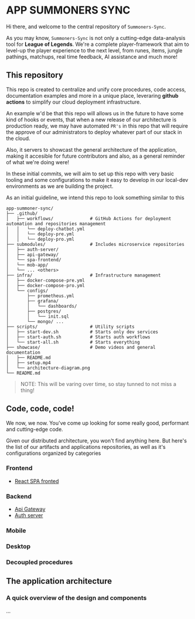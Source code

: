 # APP SUMMONERS SYNC

Hi there, and welcome to the central repository of `Summoners-Sync`.

As you may know, `Summoners-Sync` is not only a cutting-edge data-analysis tool for **League of Legends**.
We're a complete player-framework that aim to level-up the player experience to the next level,
from runes, items, jungle pathings, matchups, real time feedback, AI assistance and much more!

## This repository

This repo is created to centralize and unify core procedures, code access, documentation
examples and more in a unique place, leveraring **github actions** to simplify our cloud deployment
infrastructure.

An example w'd be that this repo will allows us in the future to have some kind of hooks or events,
that when a new release of our architecture is production ready, we may have automated `PR's` in this repo
that will require the approve of our administrators to deploy whatever part of our stack in the cloud.

Also, it servers to showcast the general architecture of the application, making it accesible
for future contributors and also, as a general reminder of what we're doing were!

In these initial commits, we will aim to set up this repo with very basic tooling and
some configurations to make it easy to develop in our local-dev environments as we are building the project.

As an initial guideline, we intend this repo to look something similar to this


```
app-summoner-sync/
├── .github/
│   ├── workflows/              # GitHub Actions for deployment automation and repositories management
│   │   └── deploy-chatbot.yml
│   │   └── deploy-pre.yml
│   │   └── deploy-pro.yml
├── submodules/                 # Includes microservice repositories
│   ├── auth-server/
│   ├── api-gateway/
│   └── spa-frontend/
│   └── mob-app/
│   └── ... <others>
├── infra/                      # Infrastructure management
│   ├── docker-compose-pre.yml
│   ├── docker-compose-pro.yml
│   └── configs/
│       ├── prometheus.yml
│       ├── grafana/
│       │   └── dashboards/
│       ├── postgres/
│       │   └── init.sql
│       └── mongo/ ...
├── scripts/                    # Utility scripts
│   ├── start-dev.sh            # Starts only dev services
│   ├── start-auth.sh           # Starts auth workflows
│   └── start-all.sh            # Starts everything
├── showcase/                   # Demo videos and general documentation
│   ├── README.md
│   ├── setup.mp4
│   └── architecture-diagram.png
└── README.md
```

>NOTE: This will be varing over time, so stay tunned to not miss a thing! 

## Code, code, code!

We now, we now. You've come up looking for some really good, performant and cutting-edge code.

Given our distributed architecture, you won't find anything here. But here's the list of our artifacts
and applications repositories, as well as it's configurations organized by categories

### Frontend

- [React SPA fronted](https://github.com/zerodaycode/spa-summoners-sync.git)

### Backend

- [Api Gateway](https://github.com/zerodaycode/ag-summoners-sync.git)
- [Auth server](https://github.com/zerodaycode/mic-summoners-sync-auth-server.git)

### Mobile

### Desktop

### Decoupled procedures

## The application architecture

### A quick overview of the design and components

...
